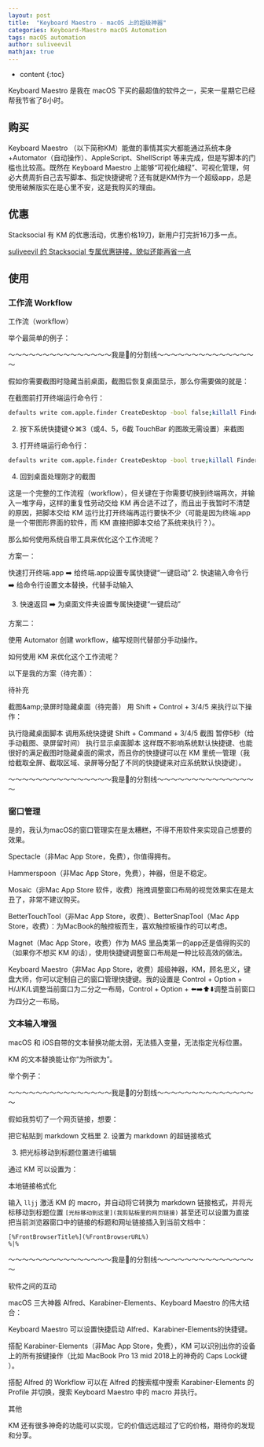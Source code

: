 ```yaml
---
layout: post
title:  "Keyboard Maestro - macOS 上的超级神器"
categories: Keyboard-Maestro macOS Automation
tags: macOS automation
author: suliveevil
mathjax: true
---
```


* content
{:toc}

Keyboard Maestro 是我在 macOS 下买的最超值的软件之一，买来一星期它已经帮我节省了8小时。

## 购买

Keyboard Maestro （以下简称KM）能做的事情其实大都能通过系统本身+Automator（自动操作）、AppleScript、ShellScript 等来完成，但是写脚本的门槛也比较高。既然在 Keyboard Maestro 上能够“可视化编程”、可视化管理，何必大费周折自己去写脚本、指定快捷键呢？还有就是KM作为一个超级app，总是使用破解版实在是心里不安，这是我购买的理由。

## 优惠

Stacksocial 有 KM 的优惠活动，优惠价格19刀，新用户打完折16刀多一点。

[suliveevil 的 Stacksocial 专属优惠链接，貌似还能再省一点](https://stacksocial.com/?rid=6246484)

## 使用

### 工作流 Workflow

工作流（workflow）

举个最简单的例子：

～～～～～～～～～～～～～～～我是🌰的分割线～～～～～～～～～～～～～～～

假如你需要截图时隐藏当前桌面，截图后恢复桌面显示，那么你需要做的就是：

在截图前打开终端运行命令行：

```bash
defaults write com.apple.finder CreateDesktop -bool false;killall Finder
```

2. 按下系统快捷键⇧⌘3（或4、5，6截 TouchBar 的图故无需设置）来截图

3. 打开终端运行命令行：

```bash
defaults write com.apple.finder CreateDesktop -bool true;killall Finder
```

4. 回到桌面处理刚才的截图

这是一个完整的工作流程（workflow），但关键在于你需要切换到终端两次，并输入一堆字母，这样的重复性劳动交给 KM 再合适不过了，而且出于我暂时不清楚的原因，把脚本交给 KM 运行比打开终端再运行要快不少（可能是因为终端.app是一个带图形界面的软件，而 KM 直接把脚本交给了系统来执行？）。

那么如何使用系统自带工具来优化这个工作流呢？

方案一：

快速打开终端.app ➡️ 给终端.app设置专属快捷键“一键启动”
2. 快速输入命令行 ➡️ 给命令行设置文本替换，代替手动输入

3. 快速返回 ➡️ 为桌面文件夹设置专属快捷键“一键启动”

方案二：

使用 Automator 创建 workflow，编写规则代替部分手动操作。

如何使用 KM 来优化这个工作流呢？

以下是我的方案（待完善）：

待补充


截图&amp;amp;录屏时隐藏桌面（待完善）
用 Shift + Control + 3/4/5 来执行以下操作：

执行隐藏桌面脚本
调用系统快捷键 Shift + Command + 3/4/5 截图
暂停5秒（给手动截图、录屏留时间）
执行显示桌面脚本
这样既不影响系统默认快捷键、也能很好的满足截图时隐藏桌面的需求，而且你的快捷键可以在 KM 里统一管理（我给截取全屏、截取区域、录屏等分配了不同的快捷键来对应系统默认快捷键）。

～～～～～～～～～～～～～～～我是🌰的分割线～～～～～～～～～～～～～～～

### 窗口管理

是的，我认为macOS的窗口管理实在是太糟糕，不得不用软件来实现自己想要的效果。

Spectacle（非Mac App Store，免费），你值得拥有。

Hammerspoon（非Mac App Store，免费），神器，但是不稳定。

Mosaic（非Mac App Store 软件，收费）拖拽调整窗口布局的视觉效果实在是太丑了，非常不建议购买。

BetterTouchTool（非Mac App Store，收费）、BetterSnapTool（Mac App Store，收费）：为MacBook的触控板而生，喜欢触控板操作的可以考虑。

Magnet（Mac App Store，收费）作为 MAS 里品类第一的app还是值得购买的（如果你不想买 KM 的话），使用快捷键调整窗口布局是一种比较高效的做法。

Keyboard Maestro（非Mac App Store，收费）超级神器，KM，顾名思义，键盘大师，你可以定制自己的窗口管理快捷键。我的设置是 Control + Option + H/J/K/L调整当前窗口为二分之一布局，Control + Option + ⬅️➡️⬆️⬇️调整当前窗口为四分之一布局。

### 文本输入增强

macOS 和 iOS自带的文本替换功能太弱，无法插入变量，无法指定光标位置。

KM 的文本替换能让你“为所欲为”。

举个例子：

～～～～～～～～～～～～～～～我是🌰的分割线～～～～～～～～～～～～～～～

假如我剪切了一个网页链接，想要：

把它粘贴到 markdown 文档里
2. 设置为 markdown 的超链接格式

3. 把光标移动到标题位置进行编辑

通过 KM 可以设置为：


本地链接格式化

输入 `lljj` 激活 KM 的 macro，并自动将它转换为 markdown 链接格式，并将光标移动到标题位置 `[光标移动到这里](我剪贴板里的网页链接)` 甚至还可以设置为直接把当前浏览器窗口中的链接的标题和网址链接插入到当前文档中：

```text
[%FrontBrowserTitle%](%FrontBrowserURL%)
%|%
```

～～～～～～～～～～～～～～～我是🌰的分割线～～～～～～～～～～～～～～～

软件之间的互动

macOS 三大神器 Alfred、Karabiner-Elements、Keyboard Maestro 的伟大结合：

Keyboard Maestro 可以设置快捷启动 Alfred、Karabiner-Elements的快捷键。

搭配 Karabiner-Elements（非Mac App Store，免费），KM 可以识别出你的设备上的所有按键操作（比如 MacBook Pro 13 mid 2018上的神奇的 Caps Lock键 ）。

搭配 Alfred 的 Workflow 可以在 Alfred 的搜索框中搜索 Karabiner-Elements 的 Profile 并切换，搜索 Keyboard Maestro 中的 macro 并执行。

其他

KM 还有很多神奇的功能可以实现，它的价值远远超过了它的价格，期待你的发现和分享。